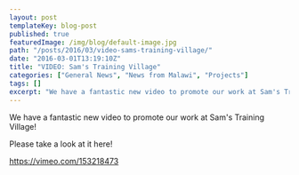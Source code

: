 ```yaml
---
layout: post
templateKey: blog-post
published: true
featuredImage: /img/blog/default-image.jpg
path: "/posts/2016/03/video-sams-training-village/"
date: "2016-03-01T13:19:10Z"
title: "VIDEO: Sam's Training Village"
categories: ["General News", "News from Malawi", "Projects"]
tags: []
excerpt: "We have a fantastic new video to promote our work at Sam's Training Village!Please take a look at i..."
---
```


We have a fantastic new video to promote our work at Sam's Training Village!

Please take a look at it here!

https://vimeo.com/153218473